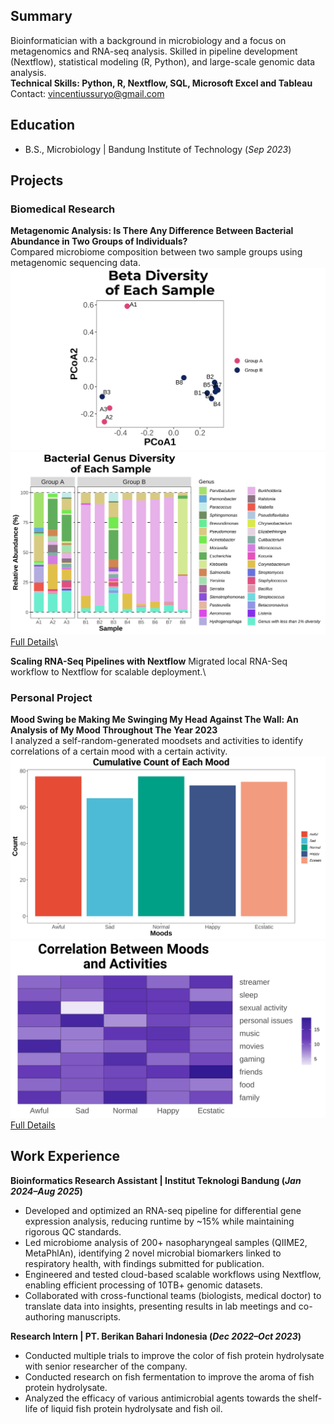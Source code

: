 ## Summary
Bioinformatician with a background in microbiology and a focus on metagenomics and RNA-seq analysis. Skilled in pipeline development (Nextflow), statistical modeling (R, Python), and large-scale genomic data analysis.\
**Technical Skills: Python, R, Nextflow, SQL, Microsoft Excel and Tableau**\
Contact: [vincentiussuryo@gmail.com](mailto:vincentiussuryo@gmail.com)

## Education	 			        		
- B.S., Microbiology | Bandung Institute of Technology (_Sep 2023_)

## Projects
### Biomedical Research
**Metagenomic Analysis: Is There Any Difference Between Bacterial Abundance in Two Groups of Individuals?**\
Compared microbiome composition between two sample groups using metagenomic sequencing data.\
![plot](/docs/assets/porto_betadiv.svg) ![plot](/docs/assets/porto_genusabundance.svg)\
[Full Details](https://github.com/mystogray/mystogray-undergrad-thesis)\

**Scaling RNA-Seq Pipelines with Nextflow**
Migrated local RNA-Seq workflow to Nextflow for scalable deployment.\

### Personal Project
**Mood Swing be Making Me Swinging My Head Against The Wall: An Analysis of My Mood Throughout The Year 2023**\
I analyzed a self-random-generated moodsets and activities to identify correlations of a certain mood with a certain activity.\
![plot](/docs/assets/porto_mood_count.svg) ![plot](/docs/assets/porto_mood_corr.svg)\
[Full Details](https://github.com/mystogray/moodtrack)

## Work Experience
**Bioinformatics Research Assistant | Institut Teknologi Bandung (_Jan 2024–Aug 2025_)**
- Developed and optimized an RNA-seq pipeline for differential gene expression analysis, reducing runtime by ~15% while maintaining rigorous QC standards.
- Led microbiome analysis of 200+ nasopharyngeal samples (QIIME2, MetaPhlAn), identifying 2 novel microbial biomarkers linked to respiratory health, with findings submitted for publication.
- Engineered and tested cloud-based scalable workflows using Nextflow, enabling efficient processing of 10TB+ genomic datasets.
- Collaborated with cross-functional teams (biologists, medical doctor) to translate data into insights, presenting results in lab meetings and co-authoring manuscripts.

**Research Intern | PT. Berikan Bahari Indonesia (_Dec 2022–Oct 2023_)**
- Conducted multiple trials to improve the color of fish protein hydrolysate with senior researcher of the company.
- Conducted research on fish fermentation to improve the aroma of fish protein hydrolysate.
- Analyzed the efficacy of various antimicrobial agents towards the shelf-life of liquid fish protein hydrolysate and fish oil.